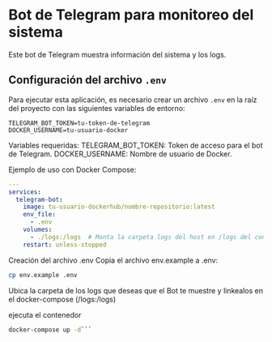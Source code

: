 # Bot de Telegram para monitoreo del sistema

Este bot de Telegram muestra información del sistema y los logs.

## Configuración del archivo `.env`

Para ejecutar esta aplicación, es necesario crear un archivo `.env` en la raíz del proyecto con las siguientes variables de entorno:

```env
TELEGRAM_BOT_TOKEN=tu-token-de-telegram
DOCKER_USERNAME=tu-usuario-docker
```

Variables requeridas:
TELEGRAM_BOT_TOKEN: Token de acceso para el bot de Telegram.
DOCKER_USERNAME: Nombre de usuario de Docker.

Ejemplo de uso con Docker Compose:
```yaml
---
services:
  telegram-bot:
    image: tu-usuario-dockerhub/nombre-repositorio:latest
    env_file:
      - .env
    volumes:
      - ./logs:/logs  # Monta la carpeta logs del host en /logs del contenedor
    restart: unless-stopped
```
Creación del archivo .env
Copia el archivo env.example a .env:
``` bash
cp env.example .env
```
Ubica la carpeta de los logs que deseas que el Bot te muestre y linkealos en el docker-compose (/logs:/logs)

ejecuta el contenedor
```bash 
docker-compose up -d```
